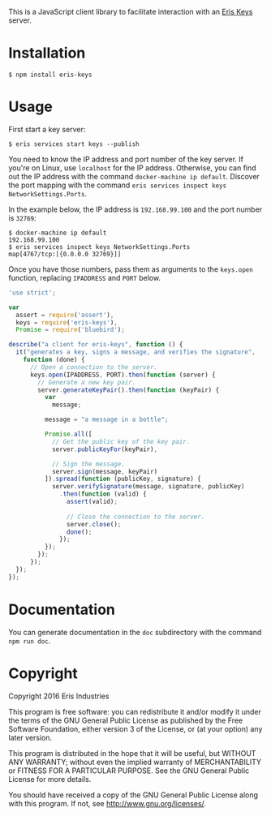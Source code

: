 This is a JavaScript client library to facilitate interaction with an [Eris Keys](https://github.com/eris-ltd/eris-keys) server.

# Installation

`$ npm install eris-keys`

# Usage

First start a key server:

`$ eris services start keys --publish`

You need to know the IP address and port number of the key server.  If you're on Linux, use `localhost` for the IP address.  Otherwise, you can find out the IP address with the command `docker-machine ip default`.  Discover the port mapping with the command `eris services inspect keys NetworkSettings.Ports`.

In the example below, the IP address is `192.168.99.100` and the port number is `32769`:

```shell
$ docker-machine ip default
192.168.99.100
$ eris services inspect keys NetworkSettings.Ports
map[4767/tcp:[{0.0.0.0 32769}]]
```

Once you have those numbers, pass them as arguments to the `keys.open` function, replacing `IPADDRESS` and `PORT` below.

```JavaScript
'use strict';

var
  assert = require('assert'),
  keys = require('eris-keys'),
  Promise = require('bluebird');

describe("a client for eris-keys", function () {
  it("generates a key, signs a message, and verifies the signature",
    function (done) {
      // Open a connection to the server.
      keys.open(IPADDRESS, PORT).then(function (server) {
        // Generate a new key pair.
        server.generateKeyPair().then(function (keyPair) {
          var
            message;

          message = "a message in a bottle";

          Promise.all([
            // Get the public key of the key pair.
            server.publicKeyFor(keyPair),

            // Sign the message.
            server.sign(message, keyPair)
          ]).spread(function (publicKey, signature) {
            server.verifySignature(message, signature, publicKey)
              .then(function (valid) {
                assert(valid);
                
                // Close the connection to the server.
                server.close();
                done();
              });
          });
        });
      });
  });
});
```

# Documentation

You can generate documentation in the `doc` subdirectory with the command `npm run doc`.

# Copyright

Copyright 2016 Eris Industries

This program is free software: you can redistribute it and/or modify
it under the terms of the GNU General Public License as published by
the Free Software Foundation, either version 3 of the License, or
(at your option) any later version.

This program is distributed in the hope that it will be useful,
but WITHOUT ANY WARRANTY; without even the implied warranty of
MERCHANTABILITY or FITNESS FOR A PARTICULAR PURPOSE.  See the
GNU General Public License for more details.

You should have received a copy of the GNU General Public License
along with this program.  If not, see <http://www.gnu.org/licenses/>.